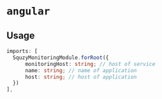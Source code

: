 # `angular`

## Usage

```typescript
imports: [
  SquzyMonitoringModule.forRoot({
      monitoringHost: string; // host of service
      name: string; // name of application
      host: string; // host of application
  })
],
```
